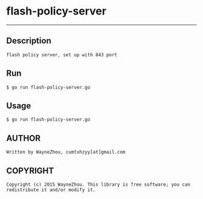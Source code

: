 # flash-policy-server

-----------------

## Description

	flash policy server, set up with 843 port

## Run

	$ go run flash-policy-server.go

## Usage
	
	$ go run flash-policy-server.go

## AUTHOR

	Written by WayneZhou, cumtxhzyy[at]gmail.com

## COPYRIGHT

	Copyright (c) 2015 WayneZhou. This library is free software; you can redistribute it and/or modify it.

